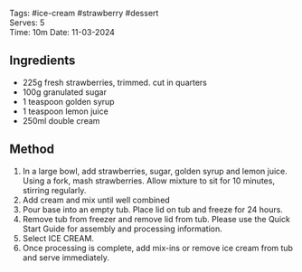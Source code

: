 Tags: #ice-cream #strawberry #dessert   
Serves: 5  
Time: 10m
Date: 11-03-2024  

## Ingredients

- 225g fresh strawberries, trimmed. cut in quarters
- 100g granulated sugar
- 1 teaspoon golden syrup
- 1 teaspoon lemon juice
- 250ml double cream

## Method

1. In a large bowl, add strawberries, sugar, golden syrup and lemon juice. Using a fork, mash strawberries. Allow mixture to sit for 10 minutes, stirring regularly.
2. Add cream and mix until well combined
3. Pour base into an empty tub. Place lid on tub and freeze for 24 hours.
4. Remove tub from freezer and remove lid from tub. Please use the Quick Start Guide for assembly and processing information.
5. Select ICE CREAM.
6. Once processing is complete, add mix-ins or remove ice cream from tub and serve immediately.
